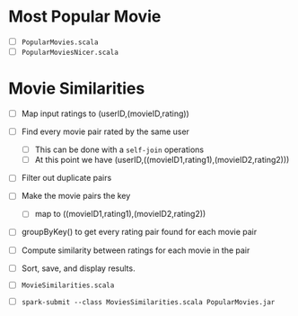 # Most Popular Movie
- [ ] ```PopularMovies.scala```
- [ ] ```PopularMoviesNicer.scala```

# Movie Similarities
- [ ] Map input ratings to (userID,(movieID,rating))
- [ ] Find every movie pair rated by the same user
    - [ ] This can be done with a ```self-join``` operations
    - [ ] At this point we have (userID,((movieID1,rating1),(movieID2,rating2)))
- [ ] Filter out duplicate pairs
- [ ] Make the movie pairs the key 
    - [ ] map to ((movieID1,rating1),(movieID2,rating2))
- [ ] groupByKey() to get every rating pair found for each movie pair
- [ ] Compute similarity between ratings for each movie in the pair
- [ ] Sort, save, and display results.
- [ ] ``` MovieSimilarities.scala ```

- [ ] ```spark-submit --class MoviesSimilarities.scala PopularMovies.jar```


